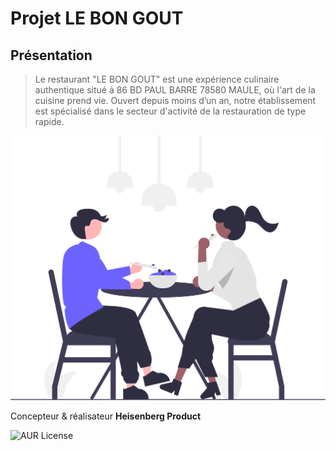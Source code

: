 # Projet LE BON GOUT
## Présentation
>Le restaurant "LE BON GOUT" est une expérience culinaire authentique situé à 86 BD PAUL BARRE 78580 MAULE, où l'art de la cuisine prend vie.
Ouvert depuis moins d’un an, notre établissement est spécialisé dans le secteur d'activité de la restauration de type rapide.


![cover](./asset/cover.svg)

Concepteur &amp; réalisateur **Heisenberg Product**

![AUR License](https://img.shields.io/aur/license/c)
